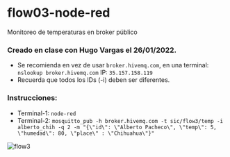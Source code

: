 # flow03-node-red
Monitoreo de temperaturas en broker público

### Creado en clase con Hugo Vargas el 26/01/2022. 
 
- Se recomienda en vez de usar `broker.hivemq.com`, en una terminal: `nslookup broker.hivemq.com`
   IP: `35.157.158.119`
 - Recuerda que todos los IDs (-i) deben ser diferentes.

### Instrucciones: 
- Terminal-1: `node-red`
 - Terminal-2: `mosquitto_pub -h broker.hivemq.com -t sic/flow3/temp -i alberto_chih -q 2 -m "{\"id\": \"Alberto Pacheco\", \"temp\": 5, \"humedad\": 80, \"place\" : \"Chihuahua\"}"`

![flow3](https://user-images.githubusercontent.com/95945745/151636816-0d155e56-4dc4-4ba6-a706-4ad2a49bbeec.jpg)
